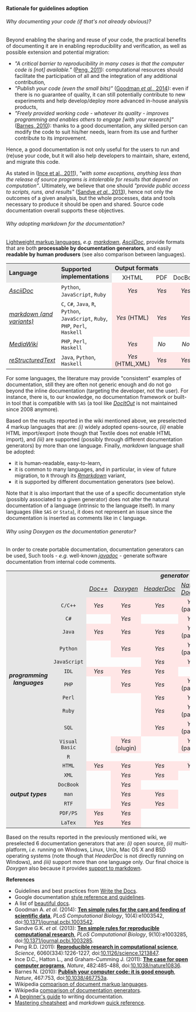 #### Rationale for guidelines adoption 

######  Why documenting your code (if that's not already obvious)?

Beyond enabling the sharing and reuse of your code, the practical benefits of documenting it are in enabling reproducibility and verification, as well as possible extension and potential migration:
* _"A critical barrier to reproducibility in many cases is that the computer code is [not] available."_ ([Peng, 2011](#References)): computational resources should facilitate the participation of all and the integration of any additional  contribution, 
* _"Publish your code (even the small bits)"_ ([Goodman _et al._, 2014](#References)): even if there is no guarantee of quality, it can still potentially contribute to new experiments and help develop/deploy more advanced in-house analysis products,
* _"Freely provided working code - whatever its quality - improves programming and enables others to engage [with your research]"_ ([Barnes, 2010](#References)): thanks to a good documentation, any skilled person can modify the code to suit his/her needs, learn from its use and further contribute to its improvement. 

Hence, a good documentation is not only useful for the users to run and (re)use your code, but it will also help developers to maintain, share, extend, and migrate this code.

As stated in  ([Ince et al., 2011](#References)), _"with some exceptions, anything less than the release of source programs is intolerable for results that depend on computation"_. 
Ultimately, we believe that one should _"provide public access to scripts, runs, and results"_ ([Sandve _et al._, 2013](#References)), hence not only the outcomes of a given analysis, but the whole processes, data and tools necessary to produce it should be open and shared. Source code documentation overall supports these objectives. 

###### Why adopting markdown for the documentation?

[Lightweight markup languages](https://en.wikipedia.org/wiki/Lightweight_markup_language), _e.g._ [_markdown_](https://daringfireball.net/projects/markdown/), [_AsciiDoc_](http://asciidoc.org), provide formats that are both **processable by documentation generators**, and easily **readable by human produsers** (see also comparison between languages).

<table align="center">
<tr> 
    <td align="left" rowspan="2" bgcolor="#e6e6e6"><b>Language</b></td> 
    <td align="left" rowspan="2" bgcolor="#e6e6e6"><b>Supported implementations</b></td> 
    <td align="left" colspan="5" bgcolor="#e6e6e6"><b>Output formats</b></td> 
</tr> 
<tr> 
    <td align="center">XHTML</td> <td align="center">PDF</td> <td align="center">DocBook</td> <td align="center">ODF</td><td align="center">Doc</td> 
</tr> 
<tr> 
    <td align="left"><i><a href="http://asciidoc.org">AsciiDoc</a></i></td> 
    <td align="left"><code>Python</code>, <code>JavaScript</code>, <code>Ruby</code></td> 
    <td align="center" bgcolor="#ffe6e6"><i>Yes</i></td> <td align="center" bgcolor="#ffe6e6"><i>Yes</i></td> <td align="center" bgcolor="#ffe6e6"><i>Yes</i></td> <td align="center" bgcolor="#ffe6e6"><i>Yes</i></td><td align="center" bgcolor="#ffe6e6"><i>Yes</i></td> 
</tr> 
<tr> 
    <td align="left"><i><a href="https://daringfireball.net/projects/markdown/">markdown (and variants)</a></i></td> 
    <td align="left"><code>C</code>, <code>C#</code>, <code>Java</code>, <code>R</code>, <code>Python</code>, <code>JavaScript</code>, <code>Ruby</code>, <code>PHP</code>, <code>Perl</code>, <code>Haskell</code></td> 
    <td align="center" bgcolor="#ffe6e6"><i>Yes</i> (HTML)</td> <td align="center" bgcolor="#ffe6e6"><i>Yes</i></td> <td align="center" bgcolor="#ffe6e6"><i>Yes</i></td> <td align="center" bgcolor="#ffe6e6"><i>Yes</i></td><td align="center" bgcolor="#ffe6e6"><i>Yes</i></td> 
</tr> 
<tr> 
    <td align="left"><i><a href="https://www.mediawiki.org/wiki/MediaWiki">MediaWiki</a></i></td> 
    <td align="left"><code>PHP</code>, <code>Perl</code>, <code>Haskell</code></td> 
    <td align="center" bgcolor="#ffe6e6"><i>Yes</i></td> <td align="center"><i>No</i></td> <td align="center"><i>No</i></td> <td align="center"><i>No</i></td><td align="center"><i>No</i></td> 
</tr> 
<tr> 
    <td align="left"><i><a href="http://docutils.sourceforge.net/docs/ref/rst/restructuredtext.html">reStructuredText</a></i></td> 
    <td align="left"><code>Java</code>, <code>Python</code>, <code>Haskell</code></td> 
    <td align="center" bgcolor="#ffe6e6"><i>Yes</i> (HTML,XML)</td> <td align="center" bgcolor="#ffe6e6"><i>Yes</i></td> <td align="center" bgcolor="#ffe6e6"><i>Yes</i></td> <td align="center" bgcolor="#ffe6e6"><i>Yes</i></td><td align="center"><i>No</i></td> 
</tr> 
</table>

For some languages, the literature may provide "consistent" examples of documentation, still they are often not generic enough and do not go beyond the inline documentation (targeting the developer, not the user).
For instance, there is, to our knowledge, no documentation framework or built-in tool that is compatible with `SAS` (a tool like [_DocItOut_](https://choonchernlim.com/docitout/) is not maintained since 2008 anymore). 

Based on the results reported in the wiki mentioned above, we preselected 4 markup languages that are: _(i)_ widely adopted opens-source, _(ii)_ enable HTML import/export (note though that Textile does not enable HTML import), and _(iii)_ are supported (possibly through different documentation generators) by more than one language.
Finally, _markdown_ language shall be adopted:
* it is human-readable, easy-to-learn,
* it is common to many languages, and in particular, in view of future migration, to `R` through its [_Rmarkdown_](http://rmarkdown.rstudio.com) variant,
* it is supported by different documentation generators (see below).

Note that it is also important that the use of a specific documentation style (possibly associated to a given generator) does not alter the natural documentation of a language (intrinsic to the language itself). In many languages (like `SAS` or `Stata`), it does not represent an issue since the documentation is inserted as comments like in `C` language.

###### Why using Doxygen as the documentation generator?

In order to create portable documentation, documentation generators can be used, Such tools - _e.g._ well-known [_javadoc_](http://www.oracle.com/technetwork/java/javase/documentation/index-jsp-135444.html) - generate software documentation from internal code comments.

<table align="center">
<tr bgcolor="#e6e6e6"> 
    <td colspan="2" rowspan="2"> </td> 
    <td align="center" colspan="6"><b><i>generator</i></b></td> 
</tr> 
<tr valign="middle" bgcolor="#e6e6e6"> 
    <td align="left"><i><a href="http://docpp.sourceforge.net">Doc++</a></i></td> 
    <td align="left"><i><a href="http://www.stack.nl/%7Edimitri/doxygen/">Doxygen</a></i></td> 
    <td align="left"><i><a href="https://developer.apple.com/library/mac/documentation/DeveloperTools/Conceptual/HeaderDoc/intro/intro.html">HeaderDoc</a></i></td> 
  <td align="left"><i><a href="http://www.naturaldocs.org">Natural Docs</a></i></td> 
    <td align="left"><i><a href="https://rfsber.home.xs4all.nl/Robo/">RoBODoc</a></i></td> 
    <td align="left"><i><a href="http://www.sphinx-doc.org/en/stable/">Sphinx</a></i></td> 
</tr> 
<tr valign="middle"> 
    <td align="center" rowspan="12" bgcolor="#e6e6e6"><b><i>programming languages</i></b></td> 
    <td align="center" bgcolor="#e6e6e6"><code>C/C++</code></td> 
    <td align="center" bgcolor="#ffe6e6"><i>Yes</i></td> 
    <td align="center" bgcolor="#ffe6e6"><i>Yes</i></td>
    <td align="center" bgcolor="#ffe6e6"><i>Yes</i></td>
    <td align="center" bgcolor="#ffe6e6"><i>Yes</i> (partial)</td>
    <td align="center" bgcolor="#ffe6e6"><i>Yes</i></td>
    <td align="center" bgcolor="#ffe6e6"><i>Yes</i></td>
</tr> 
<tr valign="middle"> 
    <td align="center" bgcolor="#e6e6e6"><code>C#</code></td> 
    <td align="center"></td> 
    <td align="center" bgcolor="#ffe6e6"><i>Yes</i></td>
    <td align="center"></td> 
    <td align="center" bgcolor="#ffe6e6"><i>Yes</i></td>
    <td align="center"></td> 
    <td align="center"></td> 
</tr> 
<tr valign="middle"> 
    <td align="center" bgcolor="#e6e6e6"><code>Java</code></td> 
    <td align="center" bgcolor="#ffe6e6"><i>Yes</i></td> 
    <td align="center" bgcolor="#ffe6e6"><i>Yes</i></td>
    <td align="center" bgcolor="#ffe6e6"><i>Yes</i></td> 
    <td align="center" bgcolor="#ffe6e6"><i>Yes</i> (partial)</td> 
    <td align="center" bgcolor="#ffe6e6"><i>Yes</i></td> 
    <td align="center"></td> 
</tr> 
<tr valign="middle"> 
    <td align="center" bgcolor="#e6e6e6"><code>Python</code></td> 
    <td align="center"></td>  
    <td align="center" bgcolor="#ffe6e6"><i>Yes</i></td>
    <td align="center" bgcolor="#ffe6e6"><i>Yes</i></td> 
    <td align="center" bgcolor="#ffe6e6"><i>Yes</i> (partial)</td> 
    <td align="center" bgcolor="#ffe6e6"><i>Yes</i></td> 
    <td align="center" bgcolor="#ffe6e6"><i>Yes</i></td> 
</tr> 
<tr valign="middle"> 
    <td align="center" bgcolor="#e6e6e6"><code>JavaScript</code></td> 
    <td align="center"></td> 
    <td align="center"></td>
    <td align="center" bgcolor="#ffe6e6"><i>Yes</i></td> 
    <td align="center" bgcolor="#ffe6e6"><i>Yes</i></td> 
    <td align="center" bgcolor="#ffe6e6"><i>Yes</i></td> 
    <td align="center" bgcolor="#ffe6e6"><i>Yes</i></td> 
</tr> 
<tr valign="middle"> 
    <td align="center" bgcolor="#e6e6e6"><code>IDL</code></td> 
    <td align="center" bgcolor="#ffe6e6"><i>Yes</i></td>
    <td align="center" bgcolor="#ffe6e6"><i>Yes</i></td>
    <td align="center" bgcolor="#ffe6e6"><i>Yes</i></td> 
    <td align="center"></td> 
    <td align="center" bgcolor="#ffe6e6"><i>Yes</i></td> 
    <td align="center"></td> 
</tr> 
<tr valign="middle"> 
    <td align="center" bgcolor="#e6e6e6"><code>PHP</code></td> 
    <td align="center"></td>
    <td align="center" bgcolor="#ffe6e6"><i>Yes</i></td>
    <td align="center" bgcolor="#ffe6e6"><i>Yes</i></td>
    <td align="center" bgcolor="#ffe6e6"><i>Yes</i> (partial)</td>
    <td align="center" bgcolor="#ffe6e6"><i>Yes</i></td>
    <td align="center" bgcolor="#ffe6e6"><i>Yes</i></td>
 </tr> 
<tr valign="middle"> 
    <td align="center" bgcolor="#e6e6e6"><code>Perl</code></td> 
    <td align="center"></td>
    <td align="center"></td>
     <td align="center" bgcolor="#ffe6e6"><i>Yes</i></td>
    <td align="center" bgcolor="#ffe6e6"><i>Yes</i></td>
    <td align="center" bgcolor="#ffe6e6"><i>Yes</i></td>
    <td align="center"></td>
</tr> 
<tr valign="middle"> 
    <td align="center" bgcolor="#e6e6e6"><code>Ruby</code></td> 
    <td align="center"></td>
    <td align="center"></td>
    <td align="center" bgcolor="#ffe6e6"><i>Yes</i></td>
    <td align="center" bgcolor="#ffe6e6"><i>Yes</i> (partial)</td>
    <td align="center" bgcolor="#ffe6e6"><i>Yes</i></td>
    <td align="center" bgcolor="#ffe6e6"><i>Yes</i></td>
</tr> 
<tr valign="middle"> 
    <td align="center" bgcolor="#e6e6e6"><code>SQL</code></td> 
    <td align="center"></td>
    <td align="center"></td>
    <td align="center" bgcolor="#ffe6e6"><i>Yes</i></td>
    <td align="center" bgcolor="#ffe6e6"><i>Yes</i> (partial)</td>
    <td align="center" bgcolor="#ffe6e6"><i>Yes</i></td>
    <td align="center"></td>
</tr> 
<tr valign="middle"> 
    <td align="center" bgcolor="#e6e6e6"><code>Visual Basic</code></td> 
    <td align="center"></td>
    <td align="center" bgcolor="#ffe6e6"><i>Yes</i> (plugin)</td>
    <td align="center"></td>
    <td align="center" bgcolor="#ffe6e6"><i>Yes</i> (partial)</td>
    <td align="center" bgcolor="#ffe6e6"><i>Yes</i> (plugin)</td>
    <td align="center"></td>
</tr> 
<tr valign="middle"> 
    <td align="center" bgcolor="#e6e6e6"><code>R</code></td> 
    <td align="center"></td> 
    <td align="center"></td> 
    <td align="center"></td> 
    <td align="center"></td> 
    <td align="center"></td> 
    <td align="center"></td> 
</tr> 
<tr valign="middle"> 
    <td align="center" rowspan="7" bgcolor="#e6e6e6"><b><i>output types</i></b></td> 
    <td align="center" bgcolor="#e6e6e6"><code>HTML</code></td> 
    <td align="center" bgcolor="#ffe6e6"><i>Yes</i></td>
    <td align="center" bgcolor="#ffe6e6"><i>Yes</i></td>
    <td align="center" bgcolor="#ffe6e6"><i>Yes</i></td>
    <td align="center" bgcolor="#ffe6e6"><i>Yes</i></td>
    <td align="center" bgcolor="#ffe6e6"><i>Yes</i></td>
    <td align="center" bgcolor="#ffe6e6"><i>Yes</i></td>
</tr> 
<tr valign="middle"> 
    <td align="center" bgcolor="#e6e6e6"><code>XML</code></td> 
    <td align="center"></td>
    <td align="center" bgcolor="#ffe6e6"><i>Yes</i></td>
    <td align="center" bgcolor="#ffe6e6"><i>Yes</i></td>
    <td align="center"></td>
    <td align="center"></td>
    <td align="center" bgcolor="#ffe6e6"><i>Yes</i></td>
</tr> 
<tr valign="middle"> 
    <td align="center" bgcolor="#e6e6e6"><code>DocBook</code></td> 
    <td align="center"></td>
    <td align="center" bgcolor="#ffe6e6"><i>Yes</i></td>
    <td align="center"></td>
    <td align="center"></td>
    <td align="center" bgcolor="#ffe6e6"><i>Yes</i></td>
    <td align="center"></td>
</tr> 
<tr valign="middle"> 
    <td align="center" bgcolor="#e6e6e6"><code>man</code></td> 
    <td align="center"></td>
    <td align="center" bgcolor="#ffe6e6"><i>Yes</i></td>
    <td align="center" bgcolor="#ffe6e6"><i>Yes</i></td>
    <td align="center"></td>
    <td align="center" bgcolor="#ffe6e6"><i>Yes</i></td>
    <td align="center" bgcolor="#ffe6e6"><i>Yes</i></td>
</tr> 
<tr valign="middle"> 
    <td align="center" bgcolor="#e6e6e6"><code>RTF</code></td> 
    <td align="center"></td>
    <td align="center" bgcolor="#ffe6e6"><i>Yes</i></td>
    <td align="center" bgcolor="#ffe6e6"><i>Yes</i></td>
    <td align="center"></td>
    <td align="center" bgcolor="#ffe6e6"><i>Yes</i></td>
    <td align="center"></td>
</tr> 
<tr valign="middle"> 
    <td align="center" bgcolor="#e6e6e6"><code>PDF/PS</code></td> 
    <td align="center" bgcolor="#ffe6e6"><i>Yes</i></td>
    <td align="center" bgcolor="#ffe6e6"><i>Yes</i></td>
    <td align="center"></td>
    <td align="center"></td>
    <td align="center" bgcolor="#ffe6e6"><i>Yes</i></td>
    <td align="center" bgcolor="#ffe6e6"><i>Yes</i></td>
</tr> 
<tr valign="middle"> 
    <td align="center" bgcolor="#e6e6e6"><code>LaTex</code></td> 
    <td align="center" bgcolor="#ffe6e6"><i>Yes</i></td>
    <td align="center" bgcolor="#ffe6e6"><i>Yes</i></td>
    <td align="center"></td>
    <td align="center"></td>
    <td align="center" bgcolor="#ffe6e6"><i>Yes</i></td>
    <td align="center" bgcolor="#ffe6e6"><i>Yes</i></td>
</tr> 
</table>

Based on the results reported in the previously mentioned wiki, we preselected 6 documentation generators that are: _(i)_ open source, _(ii)_ multi-platform, _i.e._ running on Windows, Linux, Unix, Mac OS X and BSD operating systems (note though that _HeaderDoc_ is not directly running on Windows), and _(iii)_ support more than one language only.
Our final choice is _Doxygen_ also because it provides [support to markdown](http://www.stack.nl/%7Edimitri/doxygen/manual/markdown.html). 

**<a name="References"></a>References**

* Guidelines and best practices from [Write the Docs](http://www.writethedocs.org).
* Google documentation [style reference and guidelines](https://developers.google.com/style/).
* A list of [beautiful docs](https://github.com/PharkMillups/beautiful-docs).
* Goodman A. _et al._ (2014): [**Ten simple rules for the care and feeding of scientific data**](http://www.ploscollections.org/article/fetchObject.action?uri=info%3Adoi%2F10.1371%2Fjournal.pcbi.1003542&representation=PDF), _PLoS Computational Biology_, 10(4):e1003542, doi:[10.1371/journal.pcbi.1003542](https://dx.doi.org/10.1371/journal.pcbi.1003542).
* Sandve G.K. _et al._ (2013): [**Ten simple rules for reproducible computational research**](http://www.ploscompbiol.org/article/fetchObject.action?uri=info%3Adoi%2F10.1371%2Fjournal.pcbi.1003285&representation=PDF), _PLoS Computational Biology_, 9(10):e1003285, doi:[10.1371/journal.pcbi.1003285](https://dx.doi.org/10.1371/journal.pcbi.1003285).
* Peng R.D. (2011): [**Reproducible research in computational science**](http://www.sciencemag.org/content/334/6060/1226.full.pdf), _Science_, 6060(334):1226-1227, doi:[10.1126/science.1213847](https://dx.doi.org/10.1126/science.1213847).
* Ince D.C., Hatton L., and Graham-Cumming J. (2011): [**The case for open computer programs**](http://www.nature.com/nature/journal/v482/n7386/pdf/nature10836.pdf), _Nature_, 482:485-488, doi:[10.1038/nature10836](https://dx.doi.org/10.1038/nature10836).
* Barnes N. (2010): [**Publish your computer code: it is good enough**](http://www.nature.com/news/2010/101013/pdf/467753a.pdf), _Nature_, 467:753, doi:[10.1038/467753a](https://dx.doi.org/10.1038/467753a). 
* Wikipedia [comparison of document markup languages](https://en.wikipedia.org/wiki/Comparison_of_document_markup_languages).
* Wikipedia [comparison of documentation generators](https://en.wikipedia.org/wiki/Comparison_of_documentation_generators).
* A [beginner's guide](http://www.writethedocs.org/guide/writing/beginners-guide-to-docs/) to writing documentation.
* [Mastering cheatsheet](https://github.com/adam-p/markdown-here/wiki/Markdown-Cheatsheet) and _markdown_ 
[quick reference](https://en.support.wordpress.com/markdown-quick-reference/).
